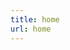 ```yaml
---
title: home
url: home
---
```


<!-- <div align="center">
	<p>
    Eternity is a minimalist Hugo theme designed for portfolio sites with a fresh feel.
	</p>
	<p>
		This is demo site for <strong>Eternity</strong> theme. All images are taken from Unsplash.
	</p>
</div> -->



